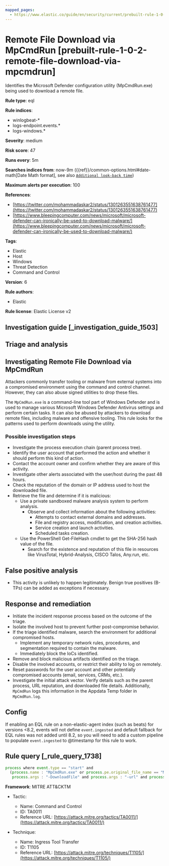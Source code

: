 ```yaml
---
mapped_pages:
  - https://www.elastic.co/guide/en/security/current/prebuilt-rule-1-0-2-remote-file-download-via-mpcmdrun.html
---
```


# Remote File Download via MpCmdRun [prebuilt-rule-1-0-2-remote-file-download-via-mpcmdrun]

Identifies the Microsoft Defender configuration utility (MpCmdRun.exe) being used to download a remote file.

**Rule type**: eql

**Rule indices**:

* winlogbeat-*
* logs-endpoint.events.*
* logs-windows.*

**Severity**: medium

**Risk score**: 47

**Runs every**: 5m

**Searches indices from**: now-9m ({{ref}}/common-options.html#date-math[Date Math format], see also [`Additional look-back time`](docs-content://solutions/security/detect-and-alert/create-detection-rule.md#rule-schedule))

**Maximum alerts per execution**: 100

**References**:

* [https://twitter.com/mohammadaskar2/status/1301263551638761477](https://twitter.com/mohammadaskar2/status/1301263551638761477)
* [https://www.bleepingcomputer.com/news/microsoft/microsoft-defender-can-ironically-be-used-to-download-malware/](https://www.bleepingcomputer.com/news/microsoft/microsoft-defender-can-ironically-be-used-to-download-malware/)

**Tags**:

* Elastic
* Host
* Windows
* Threat Detection
* Command and Control

**Version**: 6

**Rule authors**:

* Elastic

**Rule license**: Elastic License v2

## Investigation guide [_investigation_guide_1503]

## Triage and analysis

## Investigating Remote File Download via MpCmdRun

Attackers commonly transfer tooling or malware from external systems into a compromised environment using the command
and control channel. However, they can also abuse signed utilities to drop these files.

The `MpCmdRun.exe` is a command-line tool part of Windows Defender and is used to manage various Microsoft Windows
Defender Antivirus settings and perform certain tasks. It can also be abused by attackers to download remote files,
including malware and offensive tooling. This rule looks for the patterns used to perform downloads using the utility.

### Possible investigation steps

- Investigate the process execution chain (parent process tree).
- Identify the user account that performed the action and whether it should perform this kind of action.
- Contact the account owner and confirm whether they are aware of this activity.
- Investigate other alerts associated with the user/host during the past 48 hours.
- Check the reputation of the domain or IP address used to host the downloaded file.
- Retrieve the file and determine if it is malicious:
  - Use a private sandboxed malware analysis system to perform analysis.
    - Observe and collect information about the following activities:
      - Attempts to contact external domains and addresses.
      - File and registry access, modification, and creation activities.
      - Service creation and launch activities.
      - Scheduled tasks creation.
  - Use the PowerShell Get-FileHash cmdlet to get the SHA-256 hash value of the file.
    - Search for the existence and reputation of this file in resources like VirusTotal, Hybrid-Analysis, CISCO Talos, Any.run, etc.

## False positive analysis

- This activity is unlikely to happen legitimately. Benign true positives (B-TPs) can be added as exceptions if necessary.

## Response and remediation

- Initiate the incident response process based on the outcome of the triage.
- Isolate the involved host to prevent further post-compromise behavior.
- If the triage identified malware, search the environment for additional compromised hosts.
  - Implement any temporary network rules, procedures, and segmentation required to contain the malware.
  - Immediately block the IoCs identified.
- Remove and block malicious artifacts identified on the triage.
- Disable the involved accounts, or restrict their ability to log on remotely.
- Reset passwords for the user account and other potentially compromised accounts (email, services, CRMs, etc.).
- Investigate the initial attack vector.
Verify details such as the parent process, URL reputation, and downloaded file details. Additionally, `MpCmdRun` logs this information in the Appdata Temp folder in `MpCmdRun.log`.


## Config

If enabling an EQL rule on a non-elastic-agent index (such as beats) for versions <8.2, events will not define `event.ingested` and default fallback for EQL rules was not added until 8.2, so you will need to add a custom pipeline to populate `event.ingested` to @timestamp for this rule to work.

## Rule query [_rule_query_1738]

```js
process where event.type == "start" and
  (process.name : "MpCmdRun.exe" or process.pe.original_file_name == "MpCmdRun.exe") and
   process.args : "-DownloadFile" and process.args : "-url" and process.args : "-path"
```

**Framework**: MITRE ATT&CKTM

* Tactic:

    * Name: Command and Control
    * ID: TA0011
    * Reference URL: [https://attack.mitre.org/tactics/TA0011/](https://attack.mitre.org/tactics/TA0011/)

* Technique:

    * Name: Ingress Tool Transfer
    * ID: T1105
    * Reference URL: [https://attack.mitre.org/techniques/T1105/](https://attack.mitre.org/techniques/T1105/)



